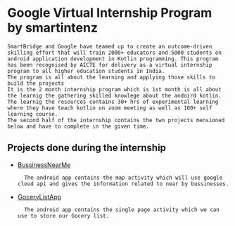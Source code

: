 
# Google Virtual Internship Program by smartintenz
    SmartBridge and Google have teamed up to create an outcome-driven skilling effort that will train 2000+ educators and 5000 students on  android application development in Kotlin programming. This program has been recognised by AICTE for delivery as a virtual internship program to all higher education students in India.
    The program is all about the learning and applying those skills to build the projects
    It is the 2 month internship program which is 1st month is all about the learnig the gathering skilled knowlege about the andoird kotlin. 
    The learnig the resources contains 30+ hrs of experimental learning where they have teach kotlin on zoom meeting as well as 100+ self learning course.
    The second half of the internship contains the two projects mensioned below and have to complete in the given time.

## Projects done during the internship

- [BussinessNearMe](https://www.github.com/shubham-sapkal)
        
        The android app contains the map activity which will use google cloud api and gives the information related to near by bussinesses.

- [GoceryListApp](https://www.github.com/shubham-sapkal)
        
        The android app contains the single page activity which we can use to store our Gocery list.


